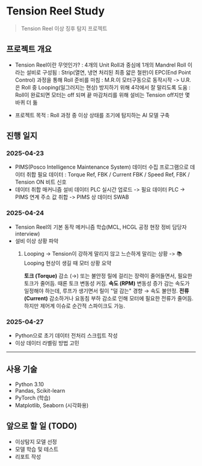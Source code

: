 # Tension Reel Study

> Tension Reel 이상 징후 탐지 프로젝트

## 프로젝트 개요
- Tension Reel이란 무엇인가?
  : 4개의 Unit Roll과 중심에 1개의 Mandrel Roll 이라는 설비로 구성됨
  : Strip(열연, 냉연 처리된 최종 얇은 철판)이 EPC(End Point Control) 과정을 통해 Roll 준비를 마침
  : M.R.이 모터구동으로 동작시작 -> U.R.은 Roll 중 Looping(일그러지는 현상) 방지하기 위해 4각에서 잘 말리도록 도움
  : Roll이 완료되면 모터는 off 되며 끝 마감처리를 위해 설비는 Tension off지만 몇 바퀴 더 돎
  
- 프로젝트 목적
  : Roll 과정 중 이상 상태를 조기에 탐지하는 AI 모델 구축

## 진행 일지

### 2025-04-23
- PIMS(Posco Intelligence Maintenance System) 데이터 수집 프로그램으로 데이터 취합
  필요 데이터 : Torque Ref, FBK / Current FBK / Speed Ref, FBK / Tension ON 비트 신호
- 데이터 취합 매커니즘
  설비 데이터 PLC 실시간 업로드 -> 필요 데이터 PLC -> PIMS 연계 주소 값 취합 -> PIMS 상 데이터 SWAB
### 2025-04-24
- Tension Reel의 기본 동작 메커니즘 학습(MCL, HCGL 공정 현장 정비 담당자 interview)
- 설비 이상 상황 파악
  1) Looping -> Tension이 강하게 말리지 않고 느슨하게 말리는 상황
     -> 📚 Looping 현상이 생길 때 모터 상황 요약

        **토크 (Torque)**	  감소 (→) 또는 불안정	릴에 걸리는 장력이 줄어들면서, 필요한 토크가 줄어듬. 때론 토크 변동성 커짐.
        **속도 (RPM)**	    변동성 증가	          감는 속도가 일정해야 하는데, 루프가 생기면서 릴이 "덜 감는" 경향 → 속도 불안정.
        **전류 (Current)**	감소하거나 요동침	    부하 감소로 인해 모터에 필요한 전류가 줄어듬. 하지만 제어계 이슈로 순간적 스파이크도 가능.

### 2025-04-27
- Python으로 초기 데이터 전처리 스크립트 작성
- 이상 데이터 라벨링 방법 고민

---

## 사용 기술
- Python 3.10
- Pandas, Scikit-learn
- PyTorch (학습)
- Matplotlib, Seaborn (시각화용)

## 앞으로 할 일 (TODO)
- 이상탐지 모델 선정
- 모델 학습 및 테스트
- 리포트 작성
